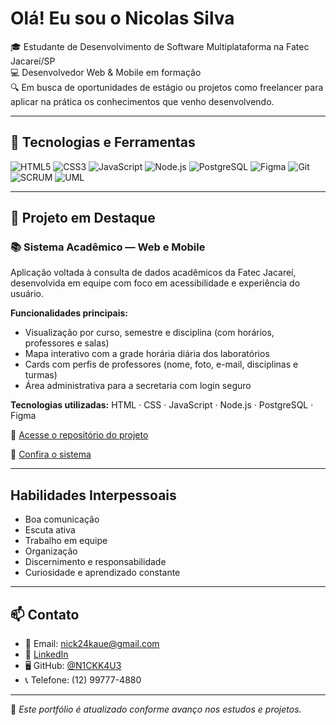 # Olá! Eu sou o Nicolas Silva

🎓 Estudante de Desenvolvimento de Software Multiplataforma na Fatec Jacareí/SP  
💻 Desenvolvedor Web & Mobile em formação  
🔍 Em busca de oportunidades de estágio ou projetos como freelancer para aplicar na prática os conhecimentos que venho desenvolvendo.

---

## 🧠 Tecnologias e Ferramentas

![HTML5](https://img.shields.io/badge/HTML5-E34F26?style=for-the-badge&logo=html5&logoColor=white)
![CSS3](https://img.shields.io/badge/CSS3-1572B6?style=for-the-badge&logo=css3&logoColor=white)
![JavaScript](https://img.shields.io/badge/JavaScript-F7DF1E?style=for-the-badge&logo=javascript&logoColor=black)
![Node.js](https://img.shields.io/badge/Node.js-339933?style=for-the-badge&logo=nodedotjs&logoColor=white)
![PostgreSQL](https://img.shields.io/badge/PostgreSQL-336791?style=for-the-badge&logo=postgresql&logoColor=white)
![Figma](https://img.shields.io/badge/Figma-F24E1E?style=for-the-badge&logo=figma&logoColor=white)
![Git](https://img.shields.io/badge/Git-F05032?style=for-the-badge&logo=git&logoColor=white)
![SCRUM](https://img.shields.io/badge/SCRUM-6DB33F?style=for-the-badge&logo=azuredevops&logoColor=white)
![UML](https://img.shields.io/badge/UML-0D1117?style=for-the-badge&logoColor=white)

---

## 📌 Projeto em Destaque

### 📚 Sistema Acadêmico — Web e Mobile  
Aplicação voltada à consulta de dados acadêmicos da Fatec Jacareí, desenvolvida em equipe com foco em acessibilidade e experiência do usuário.  

**Funcionalidades principais:**
- Visualização por curso, semestre e disciplina (com horários, professores e salas)
- Mapa interativo com a grade horária diária dos laboratórios
- Cards com perfis de professores (nome, foto, e-mail, disciplinas e turmas)
- Área administrativa para a secretaria com login seguro

 **Tecnologias utilizadas:** HTML · CSS · JavaScript · Node.js · PostgreSQL · Figma
 
🔗 [Acesse o repositório do projeto](https://github.com/techcastlefatec/horarios-fatec)

🔗 [Confira o sistema](https://horarios-fatec-7vwv.onrender.com/)

---

## Habilidades Interpessoais

- Boa comunicação  
- Escuta ativa  
- Trabalho em equipe  
- Organização  
- Discernimento e responsabilidade  
- Curiosidade e aprendizado constante  

---

## 📫 Contato

- 📧 Email: nick24kaue@gmail.com
- 🔗 [LinkedIn](https://www.linkedin.com/in/nicolas-silva-devcode) 
- 🖥️ GitHub: [@N1CKK4U3](https://github.com/N1CKK4U3)
- 📞 Telefone: (12) 99777-4880

---

📝 *Este portfólio é atualizado conforme avanço nos estudos e projetos.*
